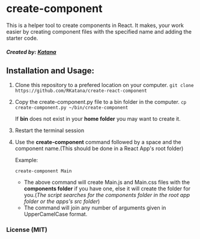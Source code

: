 # create-component
This is a helper tool to create components in React. It makes, your work easier by creating component files with the specified name and adding the starter code.
#### *Created by: [Katana](https://github.com/RKatana/)*
## Installation and Usage:
1. Clone this repository to a prefered location on your computer. `git clone https://github.com/RKatana/create-react-component`
2. Copy the create-component.py file to a bin folder in the computer. `cp create-component.py ~/bin/create-component`

    If **bin** does not exist in your **home folder** you may want to create it.
3. Restart the terminal session
4. Use the **create-component** command followed by a space and the component name.(This should be done in a React App's root folder)

    Example:   

    `create-component Main` 
    - The above command will create Main.js and Main.css files with the **components folder** if you have one, else it will create the folder for you.(*The script searches for the components folder in the root app folder or the apps's src folder*)
    - The command will join any number of arguments given in UpperCamelCase format.

### License (MIT)